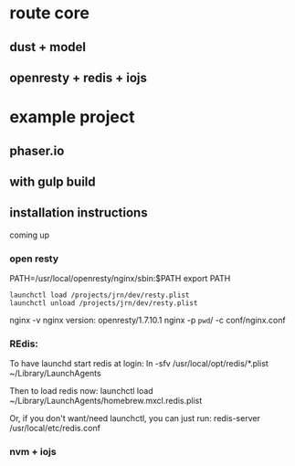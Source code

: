 # route core
## dust + model
## openresty + redis + iojs

# example project

## phaser.io
## with gulp build

## installation instructions

coming up

### open resty

PATH=/usr/local/openresty/nginx/sbin:$PATH
export PATH


	launchctl load /projects/jrn/dev/resty.plist
	launchctl unload /projects/jrn/dev/resty.plist


nginx -v
nginx version: openresty/1.7.10.1
nginx -p `pwd`/ -c conf/nginx.conf

### REdis:

To have launchd start redis at login:
    ln -sfv /usr/local/opt/redis/*.plist ~/Library/LaunchAgents

Then to load redis now:
    launchctl load ~/Library/LaunchAgents/homebrew.mxcl.redis.plist

Or, if you don't want/need launchctl, you can just run:
    redis-server /usr/local/etc/redis.conf

### nvm + iojs

